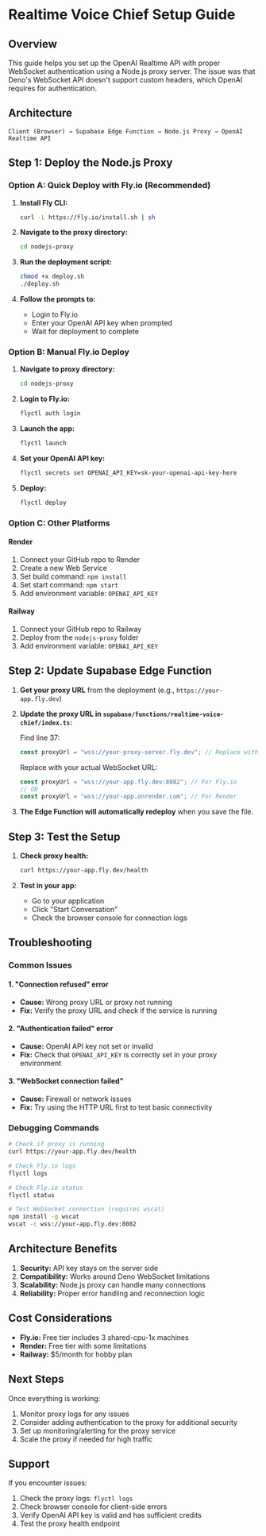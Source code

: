 # Realtime Voice Chief Setup Guide

## Overview

This guide helps you set up the OpenAI Realtime API with proper WebSocket authentication using a Node.js proxy server. The issue was that Deno's WebSocket API doesn't support custom headers, which OpenAI requires for authentication.

## Architecture

```
Client (Browser) → Supabase Edge Function → Node.js Proxy → OpenAI Realtime API
```

## Step 1: Deploy the Node.js Proxy

### Option A: Quick Deploy with Fly.io (Recommended)

1. **Install Fly CLI:**
   ```bash
   curl -L https://fly.io/install.sh | sh
   ```

2. **Navigate to the proxy directory:**
   ```bash
   cd nodejs-proxy
   ```

3. **Run the deployment script:**
   ```bash
   chmod +x deploy.sh
   ./deploy.sh
   ```

4. **Follow the prompts to:**
   - Login to Fly.io
   - Enter your OpenAI API key when prompted
   - Wait for deployment to complete

### Option B: Manual Fly.io Deploy

1. **Navigate to proxy directory:**
   ```bash
   cd nodejs-proxy
   ```

2. **Login to Fly.io:**
   ```bash
   flyctl auth login
   ```

3. **Launch the app:**
   ```bash
   flyctl launch
   ```

4. **Set your OpenAI API key:**
   ```bash
   flyctl secrets set OPENAI_API_KEY=sk-your-openai-api-key-here
   ```

5. **Deploy:**
   ```bash
   flyctl deploy
   ```

### Option C: Other Platforms

#### Render
1. Connect your GitHub repo to Render
2. Create a new Web Service
3. Set build command: `npm install`
4. Set start command: `npm start`
5. Add environment variable: `OPENAI_API_KEY`

#### Railway
1. Connect your GitHub repo to Railway
2. Deploy from the `nodejs-proxy` folder
3. Add environment variable: `OPENAI_API_KEY`

## Step 2: Update Supabase Edge Function

1. **Get your proxy URL** from the deployment (e.g., `https://your-app.fly.dev`)

2. **Update the proxy URL in `supabase/functions/realtime-voice-chief/index.ts`:**
   
   Find line 37:
   ```typescript
   const proxyUrl = "wss://your-proxy-server.fly.dev"; // Replace with your actual proxy URL
   ```
   
   Replace with your actual WebSocket URL:
   ```typescript
   const proxyUrl = "wss://your-app.fly.dev:8082"; // For Fly.io
   // OR
   const proxyUrl = "wss://your-app.onrender.com"; // For Render
   ```

3. **The Edge Function will automatically redeploy** when you save the file.

## Step 3: Test the Setup

1. **Check proxy health:**
   ```bash
   curl https://your-app.fly.dev/health
   ```

2. **Test in your app:**
   - Go to your application
   - Click "Start Conversation"
   - Check the browser console for connection logs

## Troubleshooting

### Common Issues

#### 1. "Connection refused" error
- **Cause:** Wrong proxy URL or proxy not running
- **Fix:** Verify the proxy URL and check if the service is running

#### 2. "Authentication failed" error
- **Cause:** OpenAI API key not set or invalid
- **Fix:** Check that `OPENAI_API_KEY` is correctly set in your proxy environment

#### 3. "WebSocket connection failed"
- **Cause:** Firewall or network issues
- **Fix:** Try using the HTTP URL first to test basic connectivity

### Debugging Commands

```bash
# Check if proxy is running
curl https://your-app.fly.dev/health

# Check Fly.io logs
flyctl logs

# Check Fly.io status
flyctl status

# Test WebSocket connection (requires wscat)
npm install -g wscat
wscat -c wss://your-app.fly.dev:8082
```

## Architecture Benefits

1. **Security:** API key stays on the server side
2. **Compatibility:** Works around Deno WebSocket limitations
3. **Scalability:** Node.js proxy can handle many connections
4. **Reliability:** Proper error handling and reconnection logic

## Cost Considerations

- **Fly.io:** Free tier includes 3 shared-cpu-1x machines
- **Render:** Free tier with some limitations
- **Railway:** $5/month for hobby plan

## Next Steps

Once everything is working:

1. Monitor proxy logs for any issues
2. Consider adding authentication to the proxy for additional security
3. Set up monitoring/alerting for the proxy service
4. Scale the proxy if needed for high traffic

## Support

If you encounter issues:

1. Check the proxy logs: `flyctl logs`
2. Check browser console for client-side errors
3. Verify OpenAI API key is valid and has sufficient credits
4. Test the proxy health endpoint